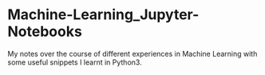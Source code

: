 # Machine-Learning_Jupyter-Notebooks
My notes over the course of different experiences in Machine Learning with some useful snippets I learnt in Python3.
